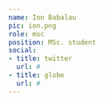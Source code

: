 ```yaml
---
name: Ion Babalau
pic: ion.png
role: msc
position: MSc. student
social:
- title: twitter
  url: #
- title: globe
  url: #
---
```

